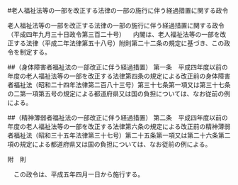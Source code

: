 #老人福祉法等の一部を改正する法律の一部の施行に伴う経過措置に関する政令


老人福祉法等の一部を改正する法律の一部の施行に伴う経過措置に関する政令（平成四年九月三十日政令第三百二十号）
　内閣は、老人福祉法等の一部を改正する法律（平成二年法律第五十八号）附則第二十二条の規定に基づき、この政令を制定する。

##（身体障害者福祉法の一部改正に伴う経過措置）
第一条　平成四年度以前の年度の老人福祉法等の一部を改正する法律第四条の規定による改正前の身体障害者福祉法（昭和二十四年法律第二百八十三号）第三十七条第一項又は第三十七条の二第一項第五号の規定による都道府県又は国の負担については、なお従前の例による。



##（精神薄弱者福祉法の一部改正に伴う経過措置）
第二条　平成四年度以前の年度の老人福祉法等の一部を改正する法律第六条の規定による改正前の精神薄弱者福祉法（昭和三十五年法律第三十七号）第二十五条第一項又は第二十六条第二項の規定による都道府県又は国の負担については、なお従前の例による。




附　則


　この政令は、平成五年四月一日から施行する。





